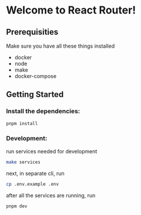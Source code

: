 # Welcome to React Router!

## Prerequisities

Make sure you have all these things installed

- docker
- node
- make
- docker-compose

## Getting Started

### Install the dependencies:

```bash
pnpm install
```

### Development:

run services needed for development

```bash
make services
```

next, in separate cli, run

```bash
cp .env.example .env
```

after all the services are running, run

```bash
pnpm dev
```
